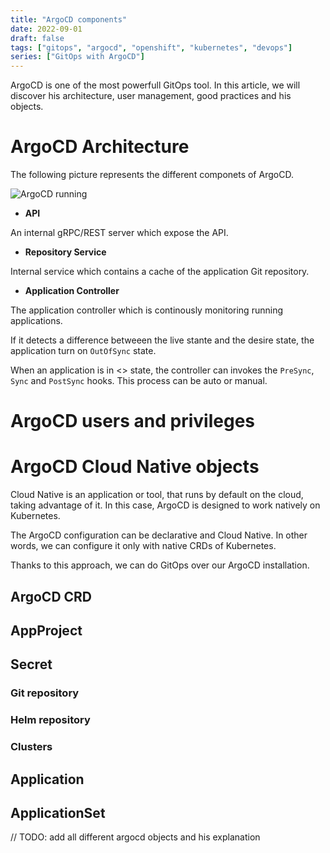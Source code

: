 ```yaml
---
title: "ArgoCD components"
date: 2022-09-01
draft: false
tags: ["gitops", "argocd", "openshift", "kubernetes", "devops"]
series: ["GitOps with ArgoCD"]
---
```


ArgoCD is one of the most powerfull GitOps tool. In this article, we will discover his architecture, user management, good practices and his objects. 
<!--more-->

# ArgoCD Architecture

The following picture represents the different componets of ArgoCD.

![ArgoCD running](/images/argocd-architecture.png)

* **API** 

An internal gRPC/REST server which expose the API.

* **Repository Service** 

Internal service which contains a cache of the application Git repository.

* **Application Controller** 

The application controller which is continously monitoring running applications. 

If it detects a difference betweeen the live stante and the desire state, the application turn on ```OutOfSync``` state. 

When an application is in <<OutOfSyc>> state, the controller can invokes the ```PreSync```, ```Sync``` and ```PostSync``` hooks. This process can be auto or manual.

# ArgoCD users and privileges

# ArgoCD Cloud Native objects

Cloud Native is an application or tool, that runs by default on the cloud, taking advantage of it. In this case, ArgoCD is designed to work natively on Kubernetes. 

The ArgoCD configuration can be declarative and Cloud Native. In other words, we can configure it only with native CRDs of Kubernetes. 

Thanks to this approach, we can do GitOps over our ArgoCD installation. 

## ArgoCD CRD
## AppProject
## Secret
### Git repository
### Helm repository
### Clusters
## Application
## ApplicationSet

// TODO: add all different argocd objects and his explanation